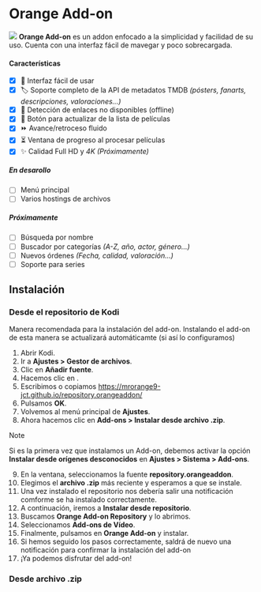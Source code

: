 ﻿# Orange Add-on
![](https://img.shields.io/badge/dynamic/xml?label=Versi%C3%B3n&style=flat-square&query=%2F%2Faddon%2F%40version&url=https%3A%2F%2Fraw.githubusercontent.com%2FMrOrange9-JCT%2Fplugin.video.orange%2Fmain%2Fplugin.video.orange%2Faddon.xml)
**Orange Add-on** es un addon enfocado a la simplicidad y facilidad de su uso. Cuenta con una interfaz fácil de mavegar y poco sobrecargada.

#### Características
- [x] 📂 Interfaz fácil de usar
- [x] 🏷 Soporte completo de la API de metadatos TMDB *(pósters, fanarts, descripciones, valoraciones...)*
- [x] 🚫 Detección de enlaces no disponibles (offline)
- [x] 🔄 Botón para actualizar de la lista de películas
- [x] ⏩ Avance/retroceso fluido
- [x] ⏳ Ventana de progreso al procesar películas
- [x] ✨ Calidad Full HD y *4K (Próximamente)*
##### En desarollo
- [ ] Menú principal
- [ ] Varios hostings de archivos
##### Próximamente
- [ ] Búsqueda por nombre
- [ ] Buscador por categorías *(A-Z, año, actor, género...)*
- [ ] Nuevos órdenes *(Fecha, calidad, valoración...)*
- [ ] Soporte para series

## Instalación
### Desde el repositorio de Kodi
Manera recomendada para la instalación del add-on. Instalando el add-on de esta manera se actualizará automáticamte (si así lo configuramos)
1. Abrir Kodi.
2. Ir a **Ajustes > Gestor de archivos**.
3. Clic en **Añadir fuente**.
4. Hacemos clic en **<Ninguno>**.
5. Escribimos o copiamos https://mrorange9-jct.github.io/repository.orangeaddon/
6. Pulsamos **OK**.
7. Volvemos al menú principal de **Ajustes**.
8. Ahora hacemos clic en **Add-ons > Instalar desde archivo .zip**.
> [!NOTE]
>  Si es la primera vez que instalamos un Add-on, debemos activar la opción **Instalar desde orígenes desconocidos** en **Ajustes > Sistema > Add-ons**.
9. En la ventana, seleccionamos la fuente **repository.orangeaddon**.
10. Elegimos el **archivo .zip** más reciente y esperamos a que se instale.
11. Una vez instalado el repositorio nos debería salir una notificación comforme se ha instalado correctamente.
12. A continuación, iremos a **Instalar desde repositorio**.
13. Buscamos **Orange Add-on Repository** y lo abrimos.
14. Seleccionamos **Add-ons de Vídeo**.
15. Finalmente, pulsamos en **Orange Add-on** y instalar.
16. Si hemos seguido los pasos correctamente, saldrá de nuevo una notificación para confirmar la instalación del add-on
17. ¡Ya podemos disfrutar del add-on!
### Desde archivo .zip
